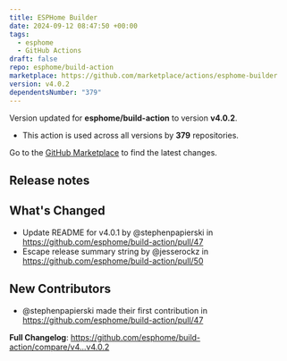 ```yaml
---
title: ESPHome Builder
date: 2024-09-12 08:47:50 +00:00
tags:
  - esphome
  - GitHub Actions
draft: false
repo: esphome/build-action
marketplace: https://github.com/marketplace/actions/esphome-builder
version: v4.0.2
dependentsNumber: "379"
---
```



Version updated for **esphome/build-action** to version **v4.0.2**.
- This action is used across all versions by **379** repositories.

Go to the [GitHub Marketplace](https://github.com/marketplace/actions/esphome-builder) to find the latest changes.

## Release notes

## What's Changed
* Update README for v4.0.1 by @stephenpapierski in https://github.com/esphome/build-action/pull/47
* Escape release summary string by @jesserockz in https://github.com/esphome/build-action/pull/50

## New Contributors
* @stephenpapierski made their first contribution in https://github.com/esphome/build-action/pull/47

**Full Changelog**: https://github.com/esphome/build-action/compare/v4...v4.0.2
